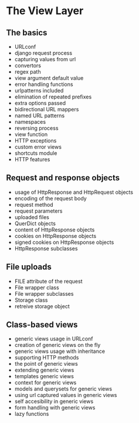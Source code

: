 <!-- bg=white fg=black -->

# The View Layer

## The basics

- URLconf
- django request process
- capturing values from url
- convertors
- regex path
- view argument default value
- error handling functions
- urlpatterns included
- elimination of repeated prefixes
- extra options passed
- bidirectional URL mappers
- named URL patterns
- namespaces
- reversing process
- view function
- HTTP exceptions
- custom error views
- shortcuts module
- HTTP features

## Request and response objects

- usage of HttpResponse and HttpRequest objects
- encoding of the request body
- request method
- request parameters
- uploaded files
- QuerDict objects
- content of HttpResponse objects
- cookies on HttpResponse objects
- signed cookies on HttpResponse objects
- HttpResponse subclasses

## File uploads

- FILE attribute of the request
- File wrapper class
- File wrapper subclasses
- Storage class
- retreive storage object

## Class-based views

- generic views usage in URLconf
- creation of generic views on the fly
- generic views usage with inheritance
- supporting HTTP methods
- the point of generic views
- extending generic views
- templates generic views
- context for generic views
- models and querysets for generic views
- using url captured values in generic views
- self accesibility in generic views
- form handling with generic views
- lazy functions
